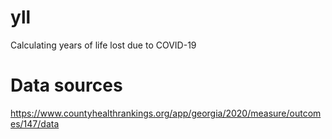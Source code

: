 # yll
Calculating years of life lost due to COVID-19

# Data sources
https://www.countyhealthrankings.org/app/georgia/2020/measure/outcomes/147/data
